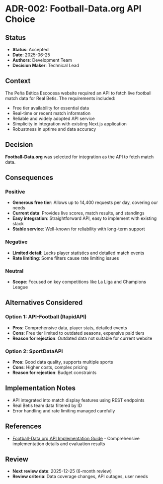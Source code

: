 # ADR-002: Football-Data.org API Choice

## Status
- **Status**: Accepted
- **Date**: 2025-06-25
- **Authors**: Development Team
- **Decision Maker**: Technical Lead

## Context
The Peña Bética Escocesa website required an API to fetch live football match data for Real Betis. The requirements included:
- Free tier availability for essential data
- Real-time or recent match information
- Reliable and widely adopted API service
- Simplicity in integration with existing Next.js application
- Robustness in uptime and data accuracy

## Decision
**Football-Data.org** was selected for integration as the API to fetch match data.

## Consequences
### Positive
- **Generous free tier**: Allows up to 14,400 requests per day, covering our needs
- **Current data**: Provides live scores, match results, and standings
- **Easy integration**: Straightforward API, easy to implement with existing stack
- **Stable service**: Well-known for reliability with long-term support

### Negative
- **Limited detail**: Lacks player statistics and detailed match events
- **Rate limiting**: Some filters cause rate limiting issues

### Neutral
- **Scope**: Focused on key competitions like La Liga and Champions League

## Alternatives Considered
### Option 1: API-Football (RapidAPI)
- **Pros**: Comprehensive data, player stats, detailed events
- **Cons**: Free tier limited to outdated seasons, expensive paid tiers
- **Reason for rejection**: Outdated data not suitable for current website

### Option 2: SportDataAPI
- **Pros**: Good data quality, supports multiple sports
- **Cons**: Higher costs, complex pricing
- **Reason for rejection**: Budget constraints

## Implementation Notes
- API integrated into match display features using REST endpoints
- Real Betis team data filtered by ID
- Error handling and rate limiting managed carefully

## References
- [Football-Data.org API Implementation Guide](../api/football-data-api-implementation.md) - Comprehensive implementation details and evaluation results

## Review
- **Next review date**: 2025-12-25 (6-month review)
- **Review criteria**: Data coverage changes, API outages, user needs
